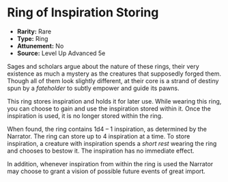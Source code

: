 # Ring of Inspiration Storing

- **Rarity:** Rare
- **Type:** Ring
- **Attunement:** No
- **Source:** Level Up Advanced 5e

Sages and scholars argue about the nature of these rings, their very existence as much a mystery as the creatures that supposedly forged them. Though all of them look slightly different, at their core is a strand of destiny spun by a _fateholder_  to subtly empower and guide its pawns.

This ring stores inspiration and holds it for later use. While wearing this ring, you can choose to gain and use the inspiration stored within it. Once the inspiration is used, it is no longer stored within the ring.

When found, the ring contains 1d4 – 1 inspiration, as determined by the Narrator. The ring can store up to 4 inspiration at a time. To store inspiration, a creature with inspiration spends a _short rest_  wearing the ring and chooses to bestow it. The inspiration has no immediate effect.

In addition, whenever inspiration from within the ring is used the Narrator may choose to grant a vision of possible future events of great import.
